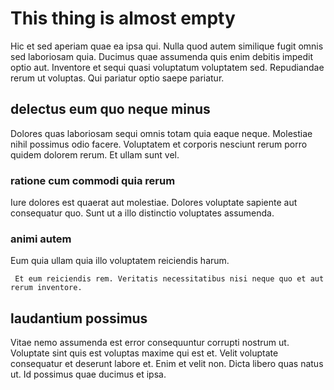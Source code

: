 # This thing is almost empty
Hic et sed aperiam quae ea ipsa qui. Nulla quod autem similique fugit omnis sed laboriosam quia. Ducimus quae assumenda quis enim debitis impedit optio aut. Inventore et sequi quasi voluptatum voluptatem sed. Repudiandae rerum ut voluptas. Qui pariatur optio saepe pariatur.

## delectus eum quo neque minus
Dolores quas laboriosam sequi omnis totam quia eaque neque. Molestiae nihil possimus odio facere. Voluptatem et corporis nesciunt rerum porro quidem dolorem rerum. Et ullam sunt vel.

### ratione cum commodi quia rerum
Iure dolores est quaerat aut molestiae. Dolores voluptate sapiente aut consequatur quo. Sunt ut a illo distinctio voluptates assumenda.

### animi autem 
Eum quia ullam quia illo voluptatem reiciendis harum.
```
 Et eum reiciendis rem. Veritatis necessitatibus nisi neque quo et aut rerum inventore.
```

## laudantium possimus
Vitae nemo assumenda est error consequuntur corrupti nostrum ut. Voluptate sint quis est voluptas maxime qui est et. Velit voluptate consequatur et deserunt labore et. Enim et velit non. Dicta libero quas natus ut. Id possimus quae ducimus et ipsa.
